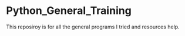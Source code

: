 # Python_General_Training
This reposiroy is for all the general programs I tried and resources help.
